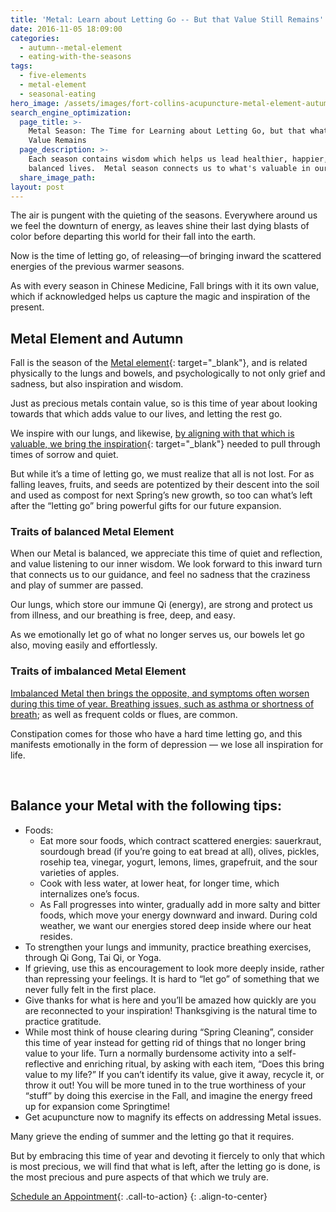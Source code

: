 ```yaml
---
title: 'Metal: Learn about Letting Go -- But that Value Still Remains'
date: 2016-11-05 18:09:00
categories:
  - autumn--metal-element
  - eating-with-the-seasons
tags:
  - five-elements
  - metal-element
  - seasonal-eating
hero_image: /assets/images/fort-collins-acupuncture-metal-element-autumn.jpg
search_engine_optimization:
  page_title: >-
    Metal Season: The Time for Learning about Letting Go, but that what's of
    Value Remains
  page_description: >-
    Each season contains wisdom which helps us lead healthier, happier, more
    balanced lives.  Metal season connects us to what's valuable in our lives.
  share_image_path:
layout: post
---
```


The air is pungent with the quieting of the seasons. Everywhere around us we feel the downturn of energy, as leaves shine their last dying blasts of color before departing this world for their fall into the earth.

Now is the time of letting go, of releasing—of bringing inward the scattered energies of the previous warmer seasons.

As with every season in Chinese Medicine, Fall brings with it its own value, which if acknowledged helps us capture the magic and inspiration of the present.

## Metal Element and Autumn

Fall is the season of the [Metal element](/2017/10/15/fall-metal-element-video-finding-fulfillment-and-balance-through-quieter-times/){: target="_blank"}, and is related physically to the lungs and bowels, and psychologically to not only grief and sadness, but also inspiration and wisdom.

Just as precious metals contain value, so is this time of year about looking towards that which adds value to our lives, and letting the rest go.

We inspire with our lungs, and likewise, [by aligning with that which is valuable, we bring the inspiration](/2011/11/20/the-gift-of-inspiration-tips-for-holiday-shopping-from-the-metal-element/){: target="_blank"} needed to pull through times of sorrow and quiet.

But while it’s a time of letting go, we must realize that all is not lost. For as falling leaves, fruits, and seeds are potentized by their descent into the soil and used as compost for next Spring’s new growth, so too can what’s left after the “letting go” bring powerful gifts for our future expansion.

### Traits of balanced Metal Element

When our Metal is balanced, we appreciate this time of quiet and reflection, and value listening to our inner wisdom. We look forward to this inward turn that connects us to our guidance, and feel no sadness that the craziness and play of summer are passed.

Our lungs, which store our immune Qi (energy), are strong and protect us from illness, and our breathing is free, deep, and easy.

As we emotionally let go of what no longer serves us, our bowels let go also, moving easily and effortlessly.

### Traits of imbalanced Metal Element

[Imbalanced Metal then brings the opposite, and symptoms often worsen during this time of year. Breathing issues, such as asthma or shortness of breath](/2011/10/05/time-to-inspire-wisdom-from-the-metal-element-as-we-head-into-fall/); as well as frequent colds or flues, are common.

Constipation comes for those who have a hard time letting go, and this manifests emotionally in the form of depression — we lose all inspiration for life.

&nbsp;

## Balance your Metal with the following tips:

* Foods:
  * Eat more sour foods, which contract scattered energies: sauerkraut, sourdough bread (if you’re going to eat bread at all), olives, pickles, rosehip tea, vinegar, yogurt, lemons, limes, grapefruit, and the sour varieties of apples.
  * Cook with less water, at lower heat, for longer time, which internalizes one’s focus.
  * As Fall progresses into winter, gradually add in more salty and bitter foods, which move your energy downward and inward. During cold weather, we want our energies stored deep inside where our heat resides.
* To strengthen your lungs and immunity, practice breathing exercises, through Qi Gong, Tai Qi, or Yoga.
* If grieving, use this as encouragement to look more deeply inside, rather than repressing your feelings. It is hard to “let go” of something that we never fully felt in the first place.
* Give thanks for what is here and you’ll be amazed how quickly are you are reconnected to your inspiration! Thanksgiving is the natural time to practice gratitude.
* While most think of house clearing during “Spring Cleaning”, consider this time of year instead for getting rid of things that no longer bring value to your life. Turn a normally burdensome activity into a self-reflective and enriching ritual, by asking with each item, “Does this bring value to my life?” If you can’t identify its value, give it away, recycle it, or throw it out! You will be more tuned in to the true worthiness of your “stuff” by doing this exercise in the Fall, and imagine the energy freed up for expansion come Springtime!
* Get acupuncture now to magnify its effects on addressing Metal issues.

Many grieve the ending of summer and the letting go that it requires.

But by embracing this time of year and devoting it fiercely to only that which is most precious, we will find that what is left, after the letting go is done, is the most precious and pure aspects of that which we truly are.

[Schedule an Appointment](/make-an-appointment/){: .call-to-action}
{: .align-to-center}